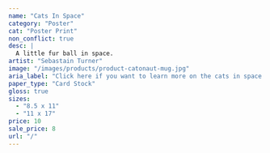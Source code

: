 ```yaml
---
name: "Cats In Space"
category: "Poster"
cat: "Poster Print"
non_conflict: true
desc: |
  A little fur ball in space.
artist: "Sebastain Turner"
image: "/images/products/product-catonaut-mug.jpg"
aria_label: "Click here if you want to learn more on the cats in space poster."
paper_type: "Card Stock"
gloss: true
sizes:
  - "8.5 x 11"
  - "11 x 17"
price: 10
sale_price: 8
url: "/"
---
```

